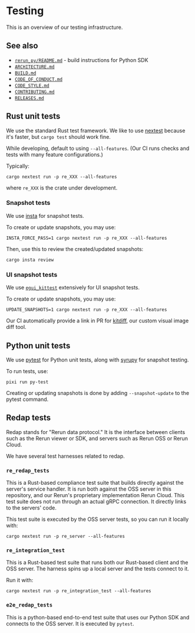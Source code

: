 # Testing

This is an overview of our testing infrastructure. 

## See also
* [`rerun_py/README.md`](rerun_py/README.md) - build instructions for Python SDK
* [`ARCHITECTURE.md`](ARCHITECTURE.md)
* [`BUILD.md`](BUILD.md)
* [`CODE_OF_CONDUCT.md`](CODE_OF_CONDUCT.md)
* [`CODE_STYLE.md`](CODE_STYLE.md)
* [`CONTRIBUTING.md`](CONTRIBUTING.md)
* [`RELEASES.md`](RELEASES.md)



## Rust unit tests

We use the standard Rust test framework.
We like to use [nextest](https://nexte.st) because it's faster, but `cargo test` should work fine.

While developing, default to using `--all-features`.
(Our CI runs checks and tests with many feature configurations.)

Typically:
```
cargo nextest run -p re_XXX --all-features 

```
where `re_XXX` is the crate under development.

### Snapshot tests

We use [insta](https://insta.rs) for snapshot tests.

To create or update snapshots, you may use:

```
INSTA_FORCE_PASS=1 cargo nextest run -p re_XXX --all-features
```

Then, use this to review the created/updated snapshots:

```
cargo insta review
```

### UI snapshot tests

We use [`egui_kittest`](https://github.com/emilk/egui/tree/main/crates/egui_kittest) extensively for UI snapshot tests.

To create or update snapshots, you may use:

```
UPDATE_SNAPSHOTS=1 cargo nextest run -p re_XXX --all-features
```

Our CI automatically provide a link in PR for [kitdiff](https://github.com/rerun-io/kitdiff), our custom visual image diff tool.


## Python unit tests

We use [pytest](https://docs.pytest.org/) for Python unit tests, along with [syrupy](https://github.com/syrupy-project/syrupy) for snapshot testing.

To run tests, use:

```
pixi run py-test
```

Creating or updating snapshots is done by adding `--snapshot-update` to the pytest command.


## Redap tests

Redap stands for "Rerun data protocol." It is the interface between clients such as the Rerun viewer or SDK, and servers such as Rerun OSS or Rerun Cloud.

We have several test harnesses related to redap.

### `re_redap_tests`

This is a Rust-based compliance test suite that builds directly against the server's service handler. It is run both against the OSS server in this repository, and our Rerun's proprietary implementation Rerun Cloud. This test suite does not run through an actual gRPC connection. It directly links to the servers' code.

This test suite is executed by the OSS server tests, so you can run it locally with:

```
cargo nextest run -p re_server --all-features
```

### `re_integration_test`

This is a Rust-based test suite that runs both our Rust-based client and the OSS server. The harness spins up a local server and the tests connect to it.

Run it with:

```
cargo nextest run -p re_integration_test --all-features
```


### `e2e_redap_tests`

This is a python-based end-to-end test suite that uses our Python SDK and connects to the OSS server. It is executed by `pytest`.


